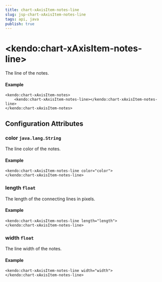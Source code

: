 ```yaml
---
title: chart-xAxisItem-notes-line
slug: jsp-chart-xAxisItem-notes-line
tags: api, java
publish: true
---
```


# \<kendo:chart-xAxisItem-notes-line\>

The line of the notes.

#### Example
    <kendo:chart-xAxisItem-notes>
        <kendo:chart-xAxisItem-notes-line></kendo:chart-xAxisItem-notes-line>
    </kendo:chart-xAxisItem-notes>

## Configuration Attributes

### color `java.lang.String`

The line color of the notes.

#### Example
    <kendo:chart-xAxisItem-notes-line color="color">
    </kendo:chart-xAxisItem-notes-line>

### length `float`

The length of the connecting lines in pixels.

#### Example
    <kendo:chart-xAxisItem-notes-line length="length">
    </kendo:chart-xAxisItem-notes-line>

### width `float`

The line width of the notes.

#### Example
    <kendo:chart-xAxisItem-notes-line width="width">
    </kendo:chart-xAxisItem-notes-line>

